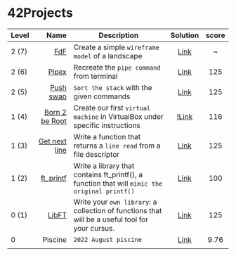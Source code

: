 # 42Projects

| Level | Name | Description | Solution | score | 
| ----- | ---: | ----------- | :------: | :---: | 
| 2 (7) | [FdF](https://github.com/Akadil/42project_fdf/blob/main/en.subject.pdf) | Create a simple `wireframe model` of a landscape | [Link](https://github.com/Akadil/42project_fdf) | ~ |
| 2 (6) | [Pipex](https://github.com/Akadil/42project_pipex/blob/main/en.subject%20(1).pdf) | Recreate the `pipe command` from terminal | [Link](https://github.com/Akadil/42project_pipex) | 125 |
| 2 (5)| [Push swap](https://github.com/Akadil/42project_push_swap/blob/main/en.subject.pdf) | `Sort the stack` with the given commands | [Link](https://github.com/Akadil/42project_push_swap) | 125 |
| 1 (4) | [Born 2 be Root](https://github.com/Akadil/42Projects/blob/main/born2beroot/en.subject.pdf) | Create our first `virtual machine` in VirtualBox under specific instructions | [!Link](https://www.youtube.com/watch?v=dQw4w9WgXcQ) | 116 |
| 1 (3) | [Get next line](https://github.com/Akadil/42Projects/blob/main/get_next_line/en.subject.pdf) | Write a function that returns a `line read` from a file descriptor | [Link](https://github.com/Akadil/42Projects/tree/main/get_next_line) | 125 |
| 1 (2) | [ft_printf](https://github.com/Akadil/42Projects/blob/main/printf/en.subject.pdf) | Write a library that contains ft_printf(), a function that will `mimic the original printf()` | [Link](https://github.com/Akadil/42Projects/tree/main/printf) | 100 |
| 0 (1) | [LibFT](https://github.com/Akadil/42Projects/blob/main/libft/en.subject.pdf) | Write your `own library`: a collection of functions that will be a useful tool for your cursus. | [Link](https://github.com/Akadil/42Projects/tree/main/libft) | 125 |
| 0 | Piscine | `2022 August piscine` | [Link](https://github.com/Akadil/42Piscine) | 9.76 |
|  |  |  |  |  |
